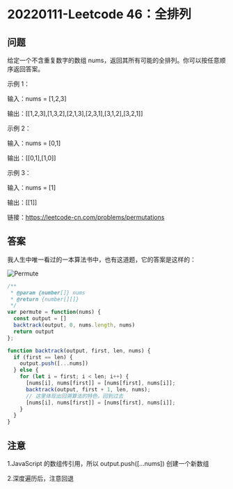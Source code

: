 # 20220111-Leetcode 46：全排列

## 问题

给定一个不含重复数字的数组 nums，返回其所有可能的全排列。你可以按任意顺序返回答案。

示例 1：

输入：nums = [1,2,3]

输出：[[1,2,3],[1,3,2],[2,1,3],[2,3,1],[3,1,2],[3,2,1]]

示例 2：

输入：nums = [0,1]

输出：[[0,1],[1,0]]

示例 3：

输入：nums = [1]

输出：[[1]]

链接：https://leetcode-cn.com/problems/permutations

## 答案

我人生中唯一看过的一本算法书中，也有这道题，它的答案是这样的：

![Permute](https://raw.githubusercontent.com/xudale/interview/master/assets/Permute.png)

```JavaScript
/**
 * @param {number[]} nums
 * @return {number[][]}
 */
var permute = function(nums) {
  const output = []
  backtrack(output, 0, nums.length, nums)
  return output
};

function backtrack(output, first, len, nums) {
  if (first == len) {
    output.push([...nums])
  } else {
    for (let i = first; i < len; i++) {
      [nums[i], nums[first]] = [nums[first], nums[i]];
      backtrack(output, first + 1, len, nums);
      // 这里体现出回溯算法的特色，回到过去
      [nums[i], nums[first]] = [nums[first], nums[i]];
    }    
  }
}
```

 

## 注意

1.JavaScript 的数组传引用，所以 output.push([...nums]) 创建一个新数组

2.深度遍历后，注意回退

















